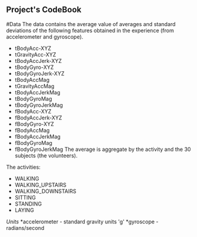## Project's CodeBook

#Data 
The data contains the average value of averages and standard deviations of the following features obtained in the experience (from accelerometer and gyroscope).
* tBodyAcc-XYZ
* tGravityAcc-XYZ
* tBodyAccJerk-XYZ
* tBodyGyro-XYZ
* tBodyGyroJerk-XYZ
* tBodyAccMag
* tGravityAccMag
* tBodyAccJerkMag
* tBodyGyroMag
* tBodyGyroJerkMag
* fBodyAcc-XYZ
* fBodyAccJerk-XYZ
* fBodyGyro-XYZ
* fBodyAccMag
* fBodyAccJerkMag
* fBodyGyroMag
* fBodyGyroJerkMag
The average is aggregate by the activity and the 30 subjects (the volunteers).

The activities:
* WALKING
* WALKING_UPSTAIRS
* WALKING_DOWNSTAIRS
* SITTING
* STANDING
* LAYING

_Units_
*accelerometer - standard gravity units 'g'
*gyroscope - radians/second